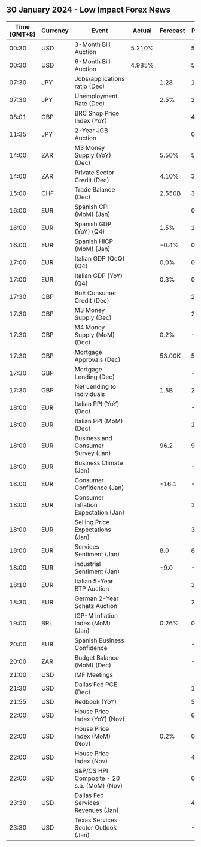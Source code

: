 ## 30 January 2024 - Low Impact Forex News

| Time (GMT+8) | Currency | Event | Actual | Forecast | Previous |
|------|----------|-------|--------|----------|----------|
| 00:30 | USD | 3-Month Bill Auction | 5.210% |  | 5.225% |
| 00:30 | USD | 6-Month Bill Auction | 4.985% |  | 5.020% |
| 07:30 | JPY | Jobs/applications ratio (Dec) |  | 1.28 | 1.28 |
| 07:30 | JPY | Unemployment Rate (Dec) |  | 2.5% | 2.5% |
| 08:01 | GBP | BRC Shop Price Index (YoY) |  |  | 4.3% |
| 11:35 | JPY | 2-Year JGB Auction |  |  | 0.064% |
| 14:00 | ZAR | M3 Money Supply (YoY) (Dec) |  | 5.50% | 5.46% |
| 14:00 | ZAR | Private Sector Credit (Dec) |  | 4.10% | 3.84% |
| 15:00 | CHF | Trade Balance (Dec) |  | 2.550B | 3.707B |
| 16:00 | EUR | Spanish CPI (MoM) (Jan) |  |  | 0.0% |
| 16:00 | EUR | Spanish GDP (YoY) (Q4) |  | 1.5% | 1.8% |
| 16:00 | EUR | Spanish HICP (MoM) (Jan) |  | -0.4% | 0.0% |
| 17:00 | EUR | Italian GDP (QoQ) (Q4) |  | 0.0% | 0.1% |
| 17:00 | EUR | Italian GDP (YoY) (Q4) |  | 0.3% | 0.1% |
| 17:30 | GBP | BoE Consumer Credit (Dec) |  |  | 2.005B |
| 17:30 | GBP | M3 Money Supply (Dec) |  |  | 2,984.7B |
| 17:30 | GBP | M4 Money Supply (MoM) (Dec) |  | 0.2% | -0.1% |
| 17:30 | GBP | Mortgage Approvals (Dec) |  | 53.00K | 50.07K |
| 17:30 | GBP | Mortgage Lending (Dec) |  |  | -0.04B |
| 17:30 | GBP | Net Lending to Individuals |  | 1.5B | 2.0B |
| 18:00 | EUR | Italian PPI (YoY) (Dec) |  |  | -9.5% |
| 18:00 | EUR | Italian PPI (MoM) (Dec) |  |  | 1.5% |
| 18:00 | EUR | Business and Consumer Survey (Jan) |  | 96.2 | 96.4 |
| 18:00 | EUR | Business Climate (Jan) |  |  | -0.45 |
| 18:00 | EUR | Consumer Confidence (Jan) |  | -16.1 | -15.1 |
| 18:00 | EUR | Consumer Inflation Expectation (Jan) |  |  | 10.5 |
| 18:00 | EUR | Selling Price Expectations (Jan) |  |  | 3.2 |
| 18:00 | EUR | Services Sentiment (Jan) |  | 8.0 | 8.4 |
| 18:00 | EUR | Industrial Sentiment (Jan) |  | -9.0 | -9.2 |
| 18:10 | EUR | Italian 5-Year BTP Auction |  |  | 3.61% |
| 18:30 | EUR | German 2-Year Schatz Auction |  |  | 2.440% |
| 19:00 | BRL | IGP-M Inflation Index (MoM) (Jan) |  | 0.26% | 0.74% |
| 20:00 | EUR | Spanish Business Confidence |  |  | -6.8 |
| 20:00 | ZAR | Budget Balance (MoM) (Dec) |  |  | -17.81B |
| 21:00 | USD | IMF Meetings |  |  |  |
| 21:30 | USD | Dallas Fed PCE (Dec) |  |  | 1.50% |
| 21:55 | USD | Redbook (YoY) |  |  | 5.2% |
| 22:00 | USD | House Price Index (YoY) (Nov) |  |  | 6.3% |
| 22:00 | USD | House Price Index (MoM) (Nov) |  | 0.2% | 0.3% |
| 22:00 | USD | House Price Index (Nov) |  |  | 416.3 |
| 22:00 | USD | S&P/CS HPI Composite - 20 s.a. (MoM) (Nov) |  |  | 0.6% |
| 23:30 | USD | Dallas Fed Services Revenues (Jan) |  |  | 4.3 |
| 23:30 | USD | Texas Services Sector Outlook (Jan) |  |  | -8.7 |
